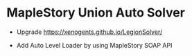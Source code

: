 # MapleStory Union Auto Solver

- Upgrade https://xenogents.github.io/LegionSolver/

- Add Auto Level Loader by using MapleStory SOAP API
